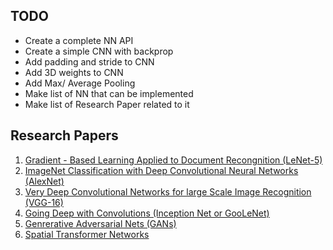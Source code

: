 ## TODO

- Create a complete NN API 
- Create a simple CNN with backprop
- Add padding and stride to CNN
- Add 3D weights to CNN
- Add Max/ Average Pooling
- Make list of NN that can be implemented
- Make list of Research Paper related to it


## Research Papers 

1. [Gradient - Based Learning Applied to Document Recongnition (LeNet-5)](http://yann.lecun.com/exdb/publis/pdf/lecun-01a.pdf)
2. [ImageNet Classification with Deep Convolutional Neural Networks (AlexNet)](https://papers.nips.cc/paper/4824-imagenet-classification-with-deep-convolutional-neural-networks.pdf)
3. [Very Deep Convolutional Networks for large Scale Image Recognition (VGG-16)](https://arxiv.org/pdf/1409.1556v6.pdf)
4. [Going Deep with Convolutions (Inception Net or GooLeNet)](https://www.cv-foundation.org/openaccess/content_cvpr_2015/papers/Szegedy_Going_Deeper_With_2015_CVPR_paper.pdf)
5. [Genrerative Adversarial Nets (GANs)](https://arxiv.org/pdf/1406.2661v1.pdf)
6. [ Spatial Transformer Networks](https://arxiv.org/pdf/1506.02025.pdf)